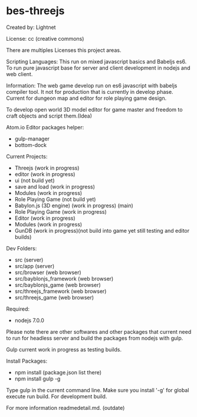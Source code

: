 # bes-threejs

Created by: Lightnet

License: cc (creative commons)

There are multiples Licenses this project areas.

Scripting Languages: This run on mixed javascript basics and Babeljs es6. To run pure javascript base for server and client development in nodejs and web client.

Information: The web game develop run on es6 javascript with babeljs compiler tool. It not for production that is currently in develop phase. Current for dungeon map and editor for role playing game design.

To develop open world 3D model editor for game master and freedom to craft objects and script them.(Idea)

Atom.io Editor packages helper:
 * gulp-manager
 * bottom-dock

Current Projects:
 * Threejs (work in progress)
  * editor (work in progress)
  * ui (not build yet)
  * save and load (work in progress)
  * Modules  (work in progress)
  * Role Playing Game (not build yet)
 * Babylon.js (3D engine) (work in progress) (main)
  * Role Playing Game (work in progress)
  * Editor (work in progress)
  * Modules  (work in progress)
 * GunDB (work in progress)(not build into game  yet still testing and editor builds)

Dev Folders:
 * src (server)
 * src/app (server)
 * src/browser (web browser)
 * src/bayblonjs_framework (web browser)
 * src/bayblonjs_game (web browser)
 * src/threejs_framework (web browser)
 * src/threejs_game (web browser)

Required:
 * nodejs 7.0.0

 Please note there are other softwares and other packages that current need to run for headless server and build the packages from nodejs with gulp.

Gulp current work in progress as testing builds.

Install Packages:
 * npm install (package.json list there)
 * npm install gulp -g

Type gulp in the current command line. Make sure you install '-g' for global execute run build. For development build.

For more information readmedetail.md. (outdate)
